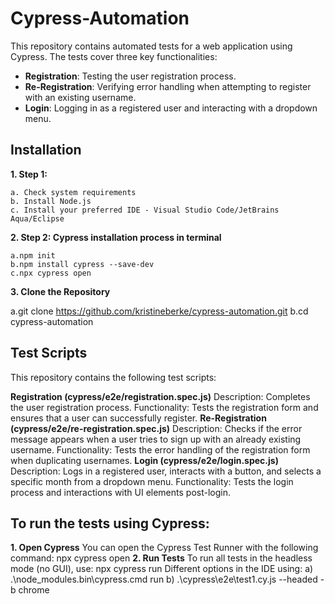 # Cypress-Automation

This repository contains automated tests for a web application using Cypress. The tests cover three key functionalities:
- **Registration**: Testing the user registration process.
- **Re-Registration**: Verifying error handling when attempting to register with an existing username.
- **Login**: Logging in as a registered user and interacting with a dropdown menu.

## Installation
**1. Step 1:**

	a. Check system requirements
	b. Install Node.js
	c. Install your preferred IDE - Visual Studio Code/JetBrains Aqua/Eclipse   
**2. Step 2: Cypress installation process in terminal**

	a.npm init
	b.npm install cypress --save-dev
	c.npx cypress open
**3. Clone the Repository**

   a.git clone https://github.com/kristineberke/cypress-automation.git
   b.cd cypress-automation

## Test Scripts
This repository contains the following test scripts:

**Registration (cypress/e2e/registration.spec.js)** 
Description: Completes the user registration process.
Functionality: Tests the registration form and ensures that a user can successfully register.
**Re-Registration (cypress/e2e/re-registration.spec.js)**
Description: Checks if the error message appears when a user tries to sign up with an already existing username.
Functionality: Tests the error handling of the registration form when duplicating usernames.
**Login (cypress/e2e/login.spec.js)**
Description: Logs in a registered user, interacts with a button, and selects a specific month from a dropdown menu.
Functionality: Tests the login process and interactions with UI elements post-login.

## To run the tests using Cypress:
**1. Open Cypress**
You can open the Cypress Test Runner with the following command: npx cypress open
**2. Run Tests**
To run all tests in the headless mode (no GUI), use: npx cypress run
Different options in the IDE using: 
  a) .\node_modules\.bin\cypress.cmd run 
  b) .\cypress\e2e\test1.cy.js --headed -b chrome
